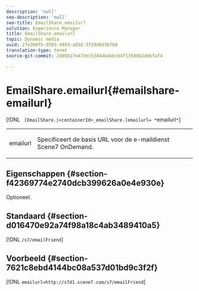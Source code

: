 ```yaml
---
description: 'null'
seo-description: 'null'
seo-title: EmailShare.emailurl
solution: Experience Manager
title: EmailShare.emailurl
topic: Dynamic media
uuid: 27e3b0fb-0503-4993-a858-3f29d8d3bfb0
translation-type: tm+mt
source-git-commit: 2bd5b17e473ec53844b4bbcb4f13580b2d6bfaf4

---
```



# EmailShare.emailurl{#emailshare-emailurl}

[!DNL ` [EmailShare.|<containerId>_emailShare.]emailurl= *`emailurl`*`]

<table id="table_5321841E90C941678F32AAF995CDC257"> 
 <tbody> 
  <tr> 
   <td colname="col1"> <p><span class="codeph"><span class="varname"> emailurl</span></span> </p> </td> 
   <td colname="col2"> <p> Specificeert de basis URL voor de e-maildienst Scene7 OnDemand. </p> </td> 
  </tr> 
 </tbody> 
</table>

## Eigenschappen {#section-f42369774e2740dcb399626a0e4e930e}

Optioneel.

## Standaard {#section-d016470e92a74f98a18c4ab3489410a5}

[!DNL `/s7/emailFriend`]

## Voorbeeld {#section-7621c8ebd4144bc08a537d01bd9c3f2f}

[!DNL `emailurl=http://s7d1.scene7.com/s7/emailFriend`]

